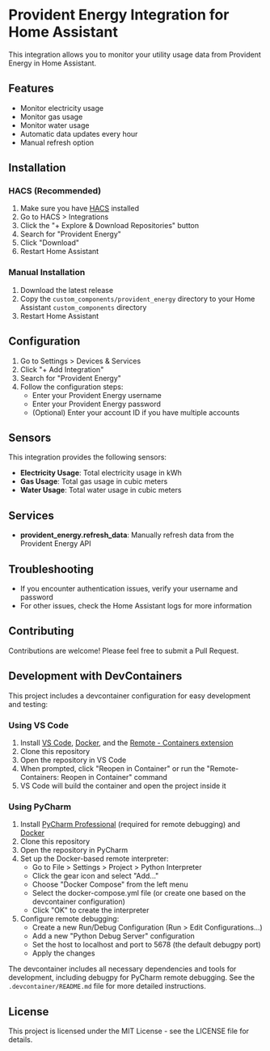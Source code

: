 # Provident Energy Integration for Home Assistant

This integration allows you to monitor your utility usage data from Provident Energy in Home Assistant.

## Features

- Monitor electricity usage
- Monitor gas usage
- Monitor water usage
- Automatic data updates every hour
- Manual refresh option

## Installation

### HACS (Recommended)

1. Make sure you have [HACS](https://hacs.xyz/) installed
2. Go to HACS > Integrations
3. Click the "+ Explore & Download Repositories" button
4. Search for "Provident Energy"
5. Click "Download"
6. Restart Home Assistant

### Manual Installation

1. Download the latest release
2. Copy the `custom_components/provident_energy` directory to your Home Assistant `custom_components` directory
3. Restart Home Assistant

## Configuration

1. Go to Settings > Devices & Services
2. Click "+ Add Integration"
3. Search for "Provident Energy"
4. Follow the configuration steps:
   - Enter your Provident Energy username
   - Enter your Provident Energy password
   - (Optional) Enter your account ID if you have multiple accounts

## Sensors

This integration provides the following sensors:

- **Electricity Usage**: Total electricity usage in kWh
- **Gas Usage**: Total gas usage in cubic meters
- **Water Usage**: Total water usage in cubic meters

## Services

- **provident_energy.refresh_data**: Manually refresh data from the Provident Energy API

## Troubleshooting

- If you encounter authentication issues, verify your username and password
- For other issues, check the Home Assistant logs for more information

## Contributing

Contributions are welcome! Please feel free to submit a Pull Request.

## Development with DevContainers

This project includes a devcontainer configuration for easy development and testing:

### Using VS Code

1. Install [VS Code](https://code.visualstudio.com/), [Docker](https://www.docker.com/products/docker-desktop), and the [Remote - Containers extension](https://marketplace.visualstudio.com/items?itemName=ms-vscode-remote.remote-containers)
2. Clone this repository
3. Open the repository in VS Code
4. When prompted, click "Reopen in Container" or run the "Remote-Containers: Reopen in Container" command
5. VS Code will build the container and open the project inside it

### Using PyCharm

1. Install [PyCharm Professional](https://www.jetbrains.com/pycharm/) (required for remote debugging) and [Docker](https://www.docker.com/products/docker-desktop)
2. Clone this repository
3. Open the repository in PyCharm
4. Set up the Docker-based remote interpreter:
   - Go to File > Settings > Project > Python Interpreter
   - Click the gear icon and select "Add..."
   - Choose "Docker Compose" from the left menu
   - Select the docker-compose.yml file (or create one based on the devcontainer configuration)
   - Click "OK" to create the interpreter
5. Configure remote debugging:
   - Create a new Run/Debug Configuration (Run > Edit Configurations...)
   - Add a new "Python Debug Server" configuration
   - Set the host to localhost and port to 5678 (the default debugpy port)
   - Apply the changes

The devcontainer includes all necessary dependencies and tools for development, including debugpy for PyCharm remote debugging. See the `.devcontainer/README.md` file for more detailed instructions.

## License

This project is licensed under the MIT License - see the LICENSE file for details.
